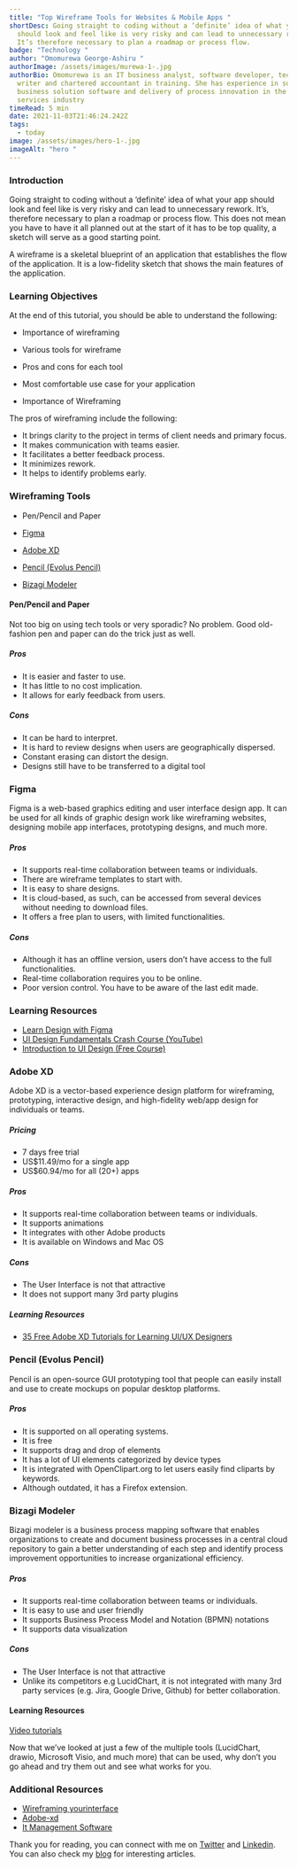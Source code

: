 ```yaml
---
title: "Top‌ ‌Wireframe‌ ‌Tools‌ ‌for‌ ‌Websites‌ ‌&‌ ‌Mobile‌ ‌Apps‌ "
shortDesc: Going straight to coding without a ‘definite’ idea of what your app
  should look and feel like is very risky and can lead to unnecessary rework.
  It’s therefore necessary to plan a roadmap or process flow.
badge: "Technology "
author: "Omomurewa George-Ashiru "
authorImage: /assets/images/murewa-1-.jpg
authorBio: Omomurewa is an IT business analyst, software developer, technical
  writer and chartered accountant in training. She has experience in supporting
  business solution software and delivery of process innovation in the financial
  services industry
timeRead: 5 min
date: 2021-11-03T21:46:24.242Z
tags:
  - today
image: /assets/images/hero-1-.jpg
imageAlt: "hero "
---
```

### Introduction
Going straight to coding without a ‘definite’ idea of what your app should look and feel like is very risky and can lead to unnecessary rework. It’s, therefore necessary to plan a roadmap or process flow. This does not mean you have to have it all planned out at the start of it has to be top quality, a sketch will serve as a good starting point.

A wireframe is a skeletal blueprint of an application that establishes the flow of the application. It is a low-fidelity sketch that shows the main features of the application.

### Learning Objectives
At the end of this tutorial, you should be able to understand the following:
- Importance of wireframing
- Various tools for wireframe
- Pros and cons for each tool
- Most comfortable use case for your application

- Importance of Wireframing

The pros of wireframing include the following:
- It brings clarity to the project in terms of client needs and primary focus.
- It makes communication with teams easier.
- It facilitates a better feedback process.
- It minimizes rework.
- It helps to identify problems early.


### Wireframing Tools
- Pen/Pencil and Paper
- [Figma](www.figma.com)

- [Adobe XD](www.adobe.com)

- [Pencil (Evolus Pencil)](https://pencil.evolus.vn/)
- [Bizagi Modeler](https://www.bizagi.com)
 

#### Pen/Pencil and Paper
Not too big on using tech tools or very sporadic? No problem. Good old-fashion pen and paper can do the trick just as well.
##### Pros
- It is easier and faster to use.
- It has little to no cost implication.
- It allows for early feedback from users.
##### Cons
- It can be hard to interpret.
- It is hard to review designs when users are geographically dispersed. 
- Constant erasing can distort the design.
- Designs still have to be transferred to a digital tool

### Figma
Figma is a web-based graphics editing and user interface design app. It can be used for all kinds of graphic design work like wireframing websites, designing mobile app interfaces, prototyping designs, and much more.
##### Pros
- It supports real-time collaboration between teams or individuals.
- There are wireframe templates to start with.
- It is easy to share designs.
- It is cloud-based, as such, can be accessed from several devices without needing to download files.
- It offers a free plan to users, with limited functionalities.
##### Cons
- Although it has an offline version, users don’t have access to the full functionalities.
- Real-time collaboration requires you to be online.
- Poor version control. You have to be aware of the last edit made.
### Learning Resources
- [Learn Design with Figma](https://www.figma.com/resources/learn-design/)
- [UI Design Fundamentals Crash Course (YouTube)](https://www.youtube.com/watch?v=tRpoI6vkqLs)
- [Introduction to UI Design (Free Course)](https://www.classcentral.com/course/ui-design-6890)

### Adobe XD
Adobe XD is a vector-based experience design platform for wireframing, prototyping, interactive design, and high-fidelity web/app design for individuals or teams.
##### Pricing
- 7 days free trial
- US$11.49/mo for a single app
- US$60.94/mo for all (20+) apps
##### Pros
- It supports real-time collaboration between teams or individuals.
- It supports animations
- It integrates with other Adobe products
- It is available on Windows and Mac OS
##### Cons
- The User Interface is not that attractive
- It does not support many 3rd party plugins
##### Learning Resources
- [35 Free Adobe XD Tutorials for Learning UI/UX Designers](https://www.vandelaydesign.com/free-adobe-xd-tutorials/)


### Pencil (Evolus Pencil)
Pencil is an open-source GUI prototyping tool that people can easily install and use to create mockups on popular desktop platforms.
##### Pros
- It is supported on all operating systems.
- It is free
- It supports drag and drop of elements
- It has a lot of UI elements categorized by device types
- It is integrated with OpenClipart.org to let users easily find cliparts by keywords.
- Although outdated, it has a Firefox extension.


### Bizagi Modeler
Bizagi modeler is a business process mapping software that enables organizations to create and document business processes in a central cloud repository to gain a better understanding of each step and identify process improvement opportunities to increase organizational efficiency.

##### Pros
- It supports real-time collaboration between teams or individuals.
- It is easy to use and user friendly
- It supports Business Process Model and Notation (BPMN) notations
- It supports data visualization
##### Cons
- The User Interface is not that attractive
- Unlike its competitors e.g LucidChart, it is not integrated with many 3rd party services (e.g. Jira, Google Drive, Github) for better collaboration.
#### Learning Resources
[Video tutorials](https://www.bizagi.com/en/modeler-videos)


Now that we’ve looked at just a few of the multiple tools (LucidChart, drawio, Microsoft Visio, and much more) that can be used, why don’t you go ahead and try them out and see what works for you. 



### Additional Resources
- [Wireframing yourinterface](https://www.justinmind.com/blog/why-wireframing-your-interface/)
- [Adobe-xd](https://www.trustradius.com/products/adobe-xd/reviews?qs=pros-and-cons)
- [It Management Software](https://www.getapp.com/it-management-software/a/lucidchart-online-diagramming-flowchart-and-drawing-software/compare/bizagi/)

Thank you for reading, you can connect with me on [Twitter](http://twitter.com/Rachael_xx) and [Linkedin](https://www.linkedin.com/in/murewageorge-ashiru/). You can also check my [blog](https://blog.murewaashiru.com/) for interesting articles.